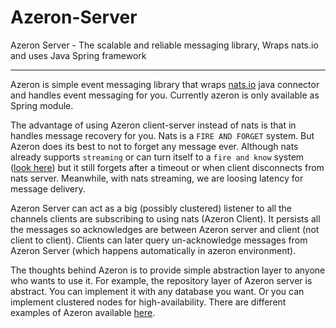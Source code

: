 # Azeron-Server
Azeron Server - The scalable and reliable messaging library, Wraps nats.io and uses Java Spring framework

---

Azeron is simple event messaging library that wraps [nats.io](https://nats.io/) java connector and handles event messaging for you. Currently azeron is only available as Spring module.

The advantage of using Azeron client-server instead of nats is that in handles message recovery for you. Nats is a `FIRE AND FORGET` system. But Azeron does its best to not to forget any message ever. Although nats already supports `streaming` or can turn itself to a `fire and know` system ([look here](https://nats-io.github.io/docs/developer/concepts/acks.html)) but it still forgets after a timeout or when client disconnects from nats server. Meanwhile, with nats streaming, we are loosing latency for message delivery.

Azeron Server can act as a big (possibly clustered) listener to all the channels clients are subscribing to using nats (Azeron Client). It persists all the messages so acknowledges are between Azeron server and client (not client to client). Clients can later query un-acknowledge messages from Azeron Server (which happens automatically in azeron environment).

The thoughts behind Azeron is to provide simple abstraction layer to anyone who wants to use it.
For example, the repository layer of Azeron server is abstract. You can implement it with any database you want. Or you can implement clustered nodes for high-availability. There are different examples of Azeron available [here](https://github.com/pinect-io/azeron-examples).